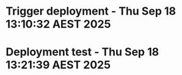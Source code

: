# Trigger deployment - Thu Sep 18 13:10:32 AEST 2025
# Deployment test - Thu Sep 18 13:21:39 AEST 2025
